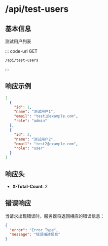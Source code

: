 # /api/test-users

## 基本信息

测试用户列表

::: code-url GET
```
/api/test-users
```
:::

## 响应示例

```json
[
  {
    "id": 1,
    "name": "测试用户1",
    "email": "test1@example.com",
    "role": "admin"
  },
  {
    "id": 2,
    "name": "测试用户2",
    "email": "test2@example.com",
    "role": "user"
  }
]
```

## 响应头

- **X-Total-Count**: 2

## 错误响应

当请求出现错误时，服务器将返回相应的错误信息：

```json
{
  "error": "Error Type",
  "message": "错误描述信息"
}
```
